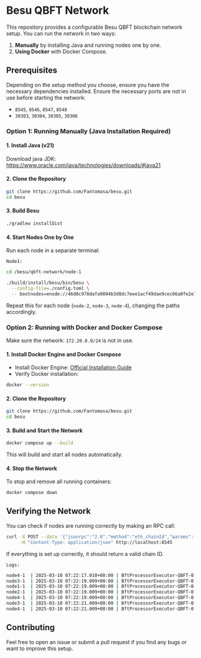 # Besu QBFT Network

This repository provides a configurable Besu QBFT blockchain network setup. You can run the network in two ways:

1. **Manually** by installing Java and running nodes one by one.
2. **Using Docker** with Docker Compose.

## Prerequisites

Depending on the setup method you choose, ensure you have the necessary dependencies installed. Ensure the necessary ports are not in use before starting the network:

- `8545`, `8546`, `8547`, `8548`
- `30303`, `30304`, `30305`, `30306`

### **Option 1: Running Manually (Java Installation Required)**

#### **1. Install Java (v21)**

Download java JDK: https://www.oracle.com/java/technologies/downloads/#java21

#### **2. Clone the Repository**

```sh
git clone https://github.com/Fantomasa/besu.git
cd besu
```

#### **3. Build Besu**

```sh
./gradlew installDist
```

#### **4. Start Nodes One by One**

Run each node in a separate terminal:

`Node1:`

```sh
cd /besu/qbft-network/node-1
```

```sh
./build/install/besu/bin/besu \
  --config-file=./config.toml \
  -- bootnodes=enode://46d8c978dafa9094b3d8dc7eee1acf49dae9cec66a0fe2e729d3ef5447d56cc50c2a8515ea9432c825d19180c5eb1dea0b8175f29c7b1c448b5fc44f34760571@127.0.0.1:30303
```

Repeat this for each node (`node-2`, `node-3`, `node-4`), changing the paths accordingly.

### **Option 2: Running with Docker and Docker Compose**

Make sure the network: `172.20.0.0/24` is not in use.

#### **1. Install Docker Engine and Docker Compose**

- Install Docker Engine: [Official Installation Guide](https://docs.docker.com/engine)
- Verify Docker installation:

```sh
docker --version
```

#### **2. Clone the Repository**

```sh
git clone https://github.com/Fantomasa/besu.git
cd besu
```

#### **3. Build and Start the Network**

```sh
docker compose up --build
```

This will build and start all nodes automatically.

#### **4. Stop the Network**

To stop and remove all running containers:

```sh
docker compose down
```

## **Verifying the Network**

You can check if nodes are running correctly by making an RPC call:

```sh
curl -X POST --data '{"jsonrpc":"2.0","method":"eth_chainId","params":[],"id":1}' \
     -H "Content-Type: application/json" http://localhost:8545
```

If everything is set up correctly, it should return a valid chain ID.

`Logs:`

```sh
node4-1  | 2025-03-10 07:22:17.010+00:00 | BftProcessorExecutor-QBFT-0 | INFO  | QbftBesuControllerBuilder | Produced empty block #83 / 0 tx / 0 pending / 0 (0.0%) gas / (0xc7a2a009be467e807b077c3351f9c6e5f1a43fb6159debf067d4b522e2cd8655)
node3-1  | 2025-03-10 07:22:19.009+00:00 | BftProcessorExecutor-QBFT-0 | INFO  | QbftBesuControllerBuilder | Imported empty block #84 / 0 tx / 0 pending / 0 (0.0%) gas / (0x503c3532509da0b326b2f15e2e9222e4e570f6d2736a705eea7caf59fe9f962c)
node1-1  | 2025-03-10 07:22:19.009+00:00 | BftProcessorExecutor-QBFT-0 | INFO  | QbftBesuControllerBuilder | Imported empty block #84 / 0 tx / 0 pending / 0 (0.0%) gas / (0x503c3532509da0b326b2f15e2e9222e4e570f6d2736a705eea7caf59fe9f962c)
node2-1  | 2025-03-10 07:22:19.009+00:00 | BftProcessorExecutor-QBFT-0 | INFO  | QbftBesuControllerBuilder | Produced empty block #84 / 0 tx / 0 pending / 0 (0.0%) gas / (0x503c3532509da0b326b2f15e2e9222e4e570f6d2736a705eea7caf59fe9f962c)
node4-1  | 2025-03-10 07:22:19.009+00:00 | BftProcessorExecutor-QBFT-0 | INFO  | QbftBesuControllerBuilder | Imported empty block #84 / 0 tx / 0 pending / 0 (0.0%) gas / (0x503c3532509da0b326b2f15e2e9222e4e570f6d2736a705eea7caf59fe9f962c)
node3-1  | 2025-03-10 07:22:21.009+00:00 | BftProcessorExecutor-QBFT-0 | INFO  | QbftBesuControllerBuilder | Imported empty block #85 / 0 tx / 0 pending / 0 (0.0%) gas / (0x292204550b8b165174317c953a721d7e734d6fb732a191c093ed64d2e1bac877)
node4-1  | 2025-03-10 07:22:21.009+00:00 | BftProcessorExecutor-QBFT-0 | INFO  | QbftBesuControllerBuilder | Imported empty block #85 / 0 tx / 0 pending / 0 (0.0%) gas / (0x292204550b8b165174317c953a721d7e734d6fb732a191c093ed64d2e1bac877)
```

## **Contributing**

Feel free to open an issue or submit a pull request if you find any bugs or want to improve this setup.
